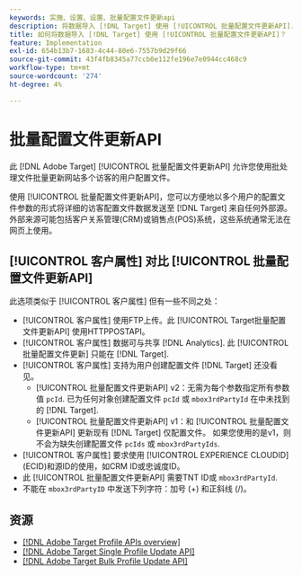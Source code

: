 ```yaml
---
keywords: 实施、设置、设置、批量配置文件更新api
description: 将数据导入 [!DNL Target] 使用 [!UICONTROL 批量配置文件更新API].
title: 如何将数据导入 [!DNL Target] 使用 [!UICONTROL 批量配置文件更新API]？
feature: Implementation
exl-id: 654b13b7-1683-4c44-80e6-7557b9d29f66
source-git-commit: 43f4fb8345a77ccb0e112fe196e7e0944cc468c9
workflow-type: tm+mt
source-wordcount: '274'
ht-degree: 4%

---
```


# 批量配置文件更新API

此 [!DNL Adobe Target] [!UICONTROL 批量配置文件更新API] 允许您使用批处理文件批量更新网站多个访客的用户配置文件。

使用 [!UICONTROL 批量配置文件更新API]，您可以方便地以多个用户的配置文件参数的形式将详细的访客配置文件数据发送至 [!DNL Target] 来自任何外部源。 外部来源可能包括客户关系管理(CRM)或销售点(POS)系统，这些系统通常无法在网页上使用。

## [!UICONTROL 客户属性] 对比 [!UICONTROL 批量配置文件更新API]

此选项类似于 [!UICONTROL 客户属性] 但有一些不同之处：

* [!UICONTROL 客户属性] 使用FTP上传。此 [!UICONTROL Target批量配置文件更新API] 使用HTTPPOSTAPI。
* [!UICONTROL 客户属性] 数据可与共享 [!DNL Analytics]. 此 [!UICONTROL 批量配置文件更新] 只能在 [!DNL Target].
* [!UICONTROL 客户属性] 支持为用户创建配置文件 [!DNL Target] 还没看见。
   * [!UICONTROL 批量配置文件更新API] v2：无需为每个参数指定所有参数值 `pcId`. 已为任何对象创建配置文件 `pcId` 或 `mbox3rdPartyId` 在中未找到的 [!DNL Target].
   * [!UICONTROL 批量配置文件更新API] v1：和 [!UICONTROL 批量配置文件更新API] 更新现有 [!DNL Target] 仅配置文件。 如果您使用的是v1，则不会为缺失创建配置文件 `pcIds` 或 `mbox3rdPartyIds`.
* [!UICONTROL 客户属性] 要求使用 [!UICONTROL EXPERIENCE CLOUDID] (ECID)和源ID的使用，如CRM ID或忠诚度ID。
* 此 [!UICONTROL 批量配置文件更新API] 需要TNT ID或 `mbox3rdPartyId`.
* 不能在 `mbox3rdPartyID` 中发送下列字符：加号 (+) 和正斜线 (/)。

## 资源

* [[!DNL Adobe Target Profile APIs overview]](/help/dev/administer/profile-api/profile-api-overview.md)
* [[!DNL Adobe Target Single Profile Update API]](/help/dev/administer/profile-api/profile-single-api.md)
* [[!DNL Adobe Target Bulk Profile Update API]](/help/dev/administer/profile-api/profile-bulk-api.md)
